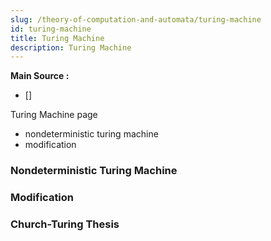 ```yaml
---
slug: /theory-of-computation-and-automata/turing-machine
id: turing-machine
title: Turing Machine
description: Turing Machine
---
```


**Main Source :**

- []

Turing Machine page

- nondeterministic turing machine
- modification

### Nondeterministic Turing Machine

### Modification

### Church-Turing Thesis
